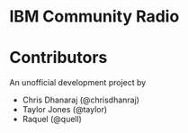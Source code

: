 # IBM Community Radio



# Contributors

An unofficial development project by

- Chris Dhanaraj (@chrisdhanraj)
- Taylor Jones (@taylor)
- Raquel (@quell)

